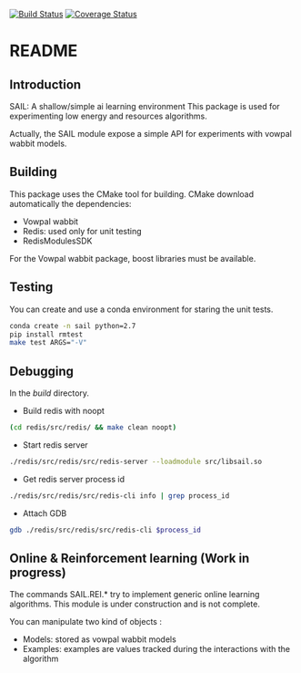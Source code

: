 [![Build Status](https://travis-ci.org/lmatthieu/sail.svg?branch=master)](https://travis-ci.org/lmatthieu/sail/)
[![Coverage Status](https://coveralls.io/repos/github/lmatthieu/sail/badge.png?branch=master)](https://coveralls.io/github/lmatthieu/sail?branch=master)

# README 

## Introduction

SAIL: A shallow/simple ai learning environment
This package is used for experimenting low energy and resources algorithms.

Actually, the SAIL module expose a simple API for experiments with vowpal 
wabbit models.

## Building

This package uses the CMake tool for building. CMake download automatically the 
dependencies:
- Vowpal wabbit
- Redis: used only for unit testing
- RedisModulesSDK

For the Vowpal wabbit package, boost libraries must be available.


## Testing

You can create and use a conda environment for staring the unit tests.

``` bash
conda create -n sail python=2.7
pip install rmtest
make test ARGS="-V"
```

## Debugging

In the *build* directory.

- Build redis with noopt
```bash 
(cd redis/src/redis/ && make clean noopt)
```

- Start redis server
```bash
./redis/src/redis/src/redis-server --loadmodule src/libsail.so
```

- Get redis server process id
```bash
./redis/src/redis/src/redis-cli info | grep process_id
```

- Attach GDB
```bash
gdb ./redis/src/redis/src/redis-cli $process_id
```

## Online & Reinforcement learning (Work in progress)

The commands SAIL.REI.* try to implement generic online learning algorithms. 
This module is under construction and is not complete.

You can manipulate two kind of objects :
- Models: stored as vowpal wabbit models
- Examples: examples are values tracked during the interactions with the algorithm

